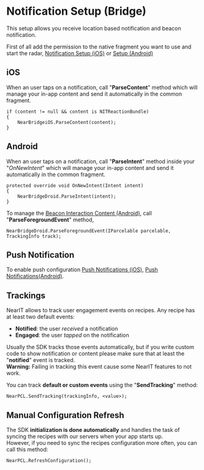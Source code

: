 # Notification Setup (Bridge) #

This setup allows you receive location based notification and beacon notification.

First of all add the permission to the native fragment you want to use and start the radar, [Notification Setup (iOS)](../ios/setup-notifications.md) or [Setup (Android)](../android/location-based-notifications.md)<br>

## iOS ##

When an user taps on a notification, call "**ParseContent**" method which will manage your in-app content and send it automatically in the common fragment.
```
if (content != null && content is NITReactionBundle)
{
    NearBridgeiOS.ParseContent(content);
}
```

## Android ##

When an user taps on a notification, call "**ParseIntent**" method inside your "*OnNewIntent*" which will manage your in-app content and send it automatically in the common fragment.
```
protected override void OnNewIntent(Intent intent)
{
    NearBridgeDroid.ParseIntent(intent);
}
```

To manage the [Beacon Interaction Content (Android)](../android/in-app-content.md), call "**ParseForegroundEvent**" method,
```
NearBridgeDroid.ParseForegroundEvent(IParcelable parcelable, TrackingInfo track);
```
## Push Notification ##

To enable push configuration [Push Notifications (iOS)](../ios/push-notifications.md), [Push Notifications(Android)](../android/push-notifications.md).

## Trackings ##
NearIT allows to track user engagement events on recipes. Any recipe has at least two default events:

- **Notified**: the user *received* a notification
- **Engaged**: the user *tapped* on the notification

Usually the SDK tracks those events automatically, but if you write custom code to show notification or content please make sure that at least the "**notified**" event is tracked.
<br>**Warning:** Failing in tracking this event cause some NearIT features to not work.


You can track **default or custom events** using the "**SendTracking**" method:
```
NearPCL.SendTracking(trackingInfo, <value>);
```
## Manual Configuration Refresh ##

The SDK **initialization is done automatically** and handles the task of syncing the recipes with our servers when your app starts up.
<br>However, if you need to sync the recipes configuration more often, you can call this method:

```
NearPCL.RefreshConfiguration();
```
